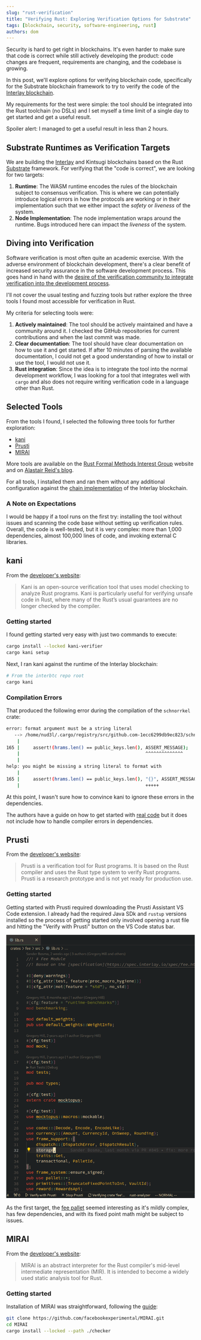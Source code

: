 ```yaml
---
slug: "rust-verification"
title: "Verifying Rust: Exploring Verification Options for Substrate"
tags: [blockchain, security, software-engineering, rust]
authors: dom
---
```


Security is hard to get right in blockchains. It's even harder to make sure that code is correct while still actively developing the product: code changes are frequent, requirements are changing, and the codebase is growing.

In this post, we'll explore options for verifying blockchain code, specifically for the Substrate blockchain framework to try to verify the code of the [Interlay blockchain](https://www.github.com/interlay/interbtc). 

My requirements for the test were simple: the tool should be integrated into the Rust toolchain (no DSLs) and I set myself a time limit of a single day to get started and get a useful result.

Spoiler alert: I managed to get a useful result in less than 2 hours.

## Substrate Runtimes as Verification Targets

We are building the [Interlay](https://interlay.io) and Kintsugi blockchains based on the Rust [Substrate](https://substrate.dev) framework.
For verifying that the "code is correct", we are looking for two targets:

1. **Runtime**: The WASM runtime encodes the rules of the blockchain subject to consensus verification. This is where we can potentially introduce logical errors in how the protocols are working or in their implementation such that we either impact the *safety* or *liveness* of the system.
2. **Node Implementation**: The node implementation wraps around the runtime. Bugs introduced here can impact the *liveness* of the system.

## Diving into Verification

Software verification is most often quite an academic exercise. With the adverse environment of blockchain development, there's a clear benefit of increased security assurance in the software development process.
This goes hand in hand with the [desire of the verification community to integrate verification into the development process](https://alastairreid.github.io/papers/HATRA_20/).

I'll not cover the usual testing and fuzzing tools but rather explore the three tools I found most accessible for verification in Rust.

My criteria for selecting tools were:

1. **Actively maintained**: The tool should be actively maintained and have a community around it. I checked the GitHub repositories for current contributions and when the last commit was made.
2. **Clear documentation**: The tool should have clear documentation on how to use it and get started. If after 10 minutes of parsing the available documentation, I could not get a good understanding of how to install or use the tool, I would not use it.
3. **Rust integration**: Since the idea is to integrate the tool into the normal development workflow, I was looking for a tool that integrates well with `cargo` and also does not require writing verification code in a language other than Rust.

## Selected Tools

From the tools I found, I selected the following three tools for further exploration:

- [kani](https://github.com/model-checking/kani)
- [Prusti](https://viperproject.github.io/prusti-dev/)
- [MIRAI](https://github.com/facebookexperimental/MIRAI)

More tools are available on the [Rust Formal Methods Interest Group](https://rust-formal-methods.github.io/tools.html) website and on [Alastair Reid's blog](https://alastairreid.github.io/automatic-rust-verification-tools-2021/).

For all tools, I installed them and ran them without any additional configuration against the [chain implementation](https://github.com/interlay/interbtc) of the Interlay blockchain.

### A Note on Expectations

I would be happy if a tool runs on the first try: installing the tool without issues and scanning the code base without setting up verification rules. Overall, the code is well-tested, but it is very complex: more than 1,000 dependencies, almost 100,000 lines of code, and invoking external C libraries.

## kani

From the [developer's website](https://model-checking.github.io/kani/getting-started.html):

> Kani is an open-source verification tool that uses model checking to analyze Rust programs. Kani is particularly useful for verifying unsafe code in Rust, where many of the Rust’s usual guarantees are no longer checked by the compiler.

### Getting started

I found getting started very easy with just two commands to execute:

```bash
cargo install --locked kani-verifier
cargo kani setup
```

Next, I ran kani against the runtime of the Interlay blockchain:

```bash
# From the interbtc repo root
cargo kani
```

### Compilation Errors

That produced the following error during the compilation of the `schnorrkel` crate:

```bash
error: format argument must be a string literal
   --> /home/nud3l/.cargo/registry/src/github.com-1ecc6299db9ec823/schnorrkel-0.9.1/src/batch.rs:165:47
    |
165 |     assert!(hrams.len() == public_keys.len(), ASSERT_MESSAGE);
    |                                               ^^^^^^^^^^^^^^
    |
help: you might be missing a string literal to format with
    |
165 |     assert!(hrams.len() == public_keys.len(), "{}", ASSERT_MESSAGE);
    |                                               +++++

```

At this point, I wasn't sure how to convince kani to ignore these errors in the dependencies.

The authors have a guide on how to get started with [real code](https://model-checking.github.io/kani/tutorial-real-code.html) but it does not include how to handle compiler errors in dependencies.

## Prusti

From the [developer's website](https://viperproject.github.io/prusti-dev/):

> Prusti is a verification tool for Rust programs. It is based on the Rust compiler and uses the Rust type system to verify Rust programs. Prusti is a research prototype and is not yet ready for production use.

### Getting started

Getting started with Prusti required downloading the Prusti Assistant VS Code extension.
I already had the required Java SDk and `rustup` versions installed so the process of getting started only involved opening a rust file and hitting the "Verify with Prusti" button on the VS Code status bar.

![Prusti](prusti.png)

As the first target, the [fee pallet](https://github.com/interlay/interbtc/blob/master/crates/fee/src/lib.rs) seemed interesting as it's mildly complex, has few dependencies, and with its fixed point math might be subject to issues.

## MIRAI

From the [developer's website](https://github.com/facebookexperimental/MIRAI):

> MIRAI is an abstract interpreter for the Rust compiler's mid-level intermediate representation (MIR). It is intended to become a widely used static analysis tool for Rust.

### Getting started

Installation of MIRAI was straightforward, following the [guide](https://github.com/facebookexperimental/MIRAI/blob/main/documentation/InstallationGuide.md):

```bash
git clone https://github.com/facebookexperimental/MIRAI.git
cd MIRAI
cargo install --locked --path ./checker
```

